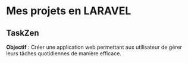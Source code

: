 # Mes projets en LARAVEL

## TaskZen

**Objectif** : Créer une application web permettant aux utilisateur de gérer leurs tâches quotidiennes de manière efficace.
